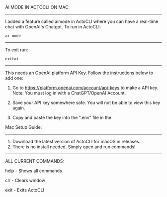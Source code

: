 AI MODE IN ACTOCLI ON MAC:
_________________________________
I added a feature called aimode in ActoCLI where you can have a real-time chat with OpenAI's Chatgpt. To run in ActoCLI:

    ai mode
_______________

To exit run:

    exitai
_______________

This needs an OpenAI platform API Key. Follow the instructions below to add one:

1. Go to https://platform.openai.com/account/api-keys to make a API key. Note: You must log in with a ChatGPT/OpenAI Account.

2. Save your API key somewhere safe. You will not be able to view this key again. 

2. Copy and paste the key into the ".env" file in the 


Mac Setup Guide:
___________________________

1. Download the latest version of ActoCLI for macOS in releases.
2. There is no install needed. Simply open and run commands! 


--------------------------------
ALL CURRENT COMMANDS:

help - Shows all commands 

clr - Clears window

exit - Exits ActoCLI




